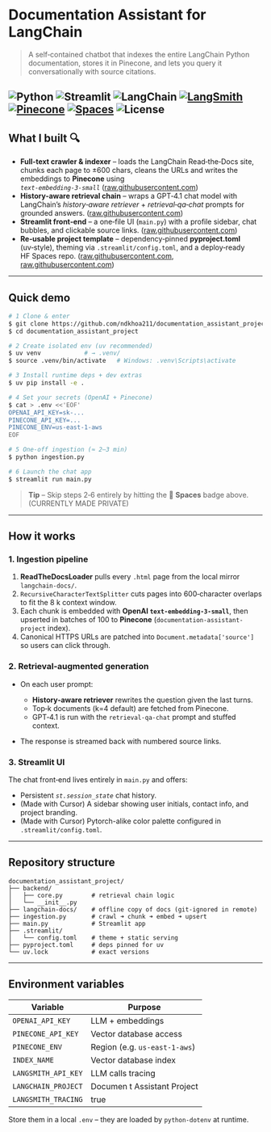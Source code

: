 # Documentation Assistant **for LangChain**

> A self‑contained chatbot that indexes the entire LangChain Python documentation, stores it in Pinecone, and lets you query it conversationally with source citations.

![Python](https://img.shields.io/badge/python-3.12%2B-blue?logo=python)
![Streamlit](https://img.shields.io/badge/Streamlit-1.46-red?logo=streamlit)
![LangChain](https://img.shields.io/badge/LangChain-0.3.x-9cf?logo=langchain)
[![LangSmith](https://img.shields.io/badge/LangSmith-enabled-brightgreen)](https://smith.langchain.com/o/856312b1-7816-4389-80cb-b01e398655be/projects/p/29eae9f5-17ef-4946-a14b-58a9570b274e?timeModel=%7B%22duration%22%3A%227d%22%7D)
[![Pinecone](https://img.shields.io/badge/Pinecone-VectorDB-blueviolet)](https://app.pinecone.io/organizations/-OQOYTa7PD5A_F9pFlNC/projects/0fed2f10-ab48-4302-a34b-583868c23c78/indexes/documentation-assistant-project/browser)
[![Spaces](https://img.shields.io/badge/%F0%9F%A4%97%20Spaces-langchain__documentation__assistant-yellow?logo=huggingface)](https://huggingface.co/spaces/ndk211/langchain_documentation_assistant)
![License](https://img.shields.io/badge/license-MIT-lightgrey)
---

## What I built 🔍

* **Full‑text crawler & indexer** – loads the LangChain Read‑the‑Docs site, chunks each page to ±600 chars, cleans the URLs and writes the embeddings to **Pinecone** using *`text‑embedding‑3‑small`* ([raw.githubusercontent.com](https://raw.githubusercontent.com/ndkhoa211/documentation_assistant_project/main/ingestion.py))
* **History‑aware retrieval chain** – wraps a GPT‑4.1 chat model with LangChain’s *history‑aware retriever* + *retrieval‑qa‑chat* prompts for grounded answers. ([raw.githubusercontent.com](https://raw.githubusercontent.com/ndkhoa211/documentation_assistant_project/main/backend/core.py))
* **Streamlit front‑end** – a one‑file UI (`main.py`) with a profile sidebar, chat bubbles, and clickable source links. ([raw.githubusercontent.com](https://raw.githubusercontent.com/ndkhoa211/documentation_assistant_project/main/main.py))
* **Re‑usable project template** – dependency‑pinned **pyproject.toml** (uv‑style), theming via `.streamlit/config.toml`, and a deploy‑ready HF Spaces repo. ([raw.githubusercontent.com](https://raw.githubusercontent.com/ndkhoa211/documentation_assistant_project/main/pyproject.toml), [raw.githubusercontent.com](https://raw.githubusercontent.com/ndkhoa211/documentation_assistant_project/main/.streamlit/config.toml))

---

## Quick demo

```bash
# 1 Clone & enter
$ git clone https://github.com/ndkhoa211/documentation_assistant_project
$ cd documentation_assistant_project

# 2 Create isolated env (uv recommended)
$ uv venv            # → .venv/
$ source .venv/bin/activate   # Windows: .venv\Scripts\activate

# 3 Install runtime deps + dev extras
$ uv pip install -e .

# 4 Set your secrets (OpenAI + Pinecone)
$ cat > .env <<'EOF'
OPENAI_API_KEY=sk‑...
PINECONE_API_KEY=...
PINECONE_ENV=us‑east‑1‑aws
EOF

# 5 One‑off ingestion (≈ 2–3 min)
$ python ingestion.py

# 6 Launch the chat app
$ streamlit run main.py
```

> **Tip** – Skip steps 2‑6 entirely by hitting the 🤗 **Spaces** badge above. (CURRENTLY MADE PRIVATE)

---

## How it works

### 1. Ingestion pipeline

1. **ReadTheDocsLoader** pulls every `.html` page from the local mirror `langchain-docs/`.
2. `RecursiveCharacterTextSplitter` cuts pages into 600‑character overlaps to fit the 8 k context window.
3. Each chunk is embedded with **OpenAI `text‑embedding‑3‑small`**, then upserted in batches of 100 to **Pinecone** (`documentation-assistant-project` index).
4. Canonical HTTPS URLs are patched into `Document.metadata['source']` so users can click through.

### 2. Retrieval‑augmented generation

* On each user prompt:

  * **History‑aware retriever** rewrites the question given the last turns.
  * Top‑k documents (k=4 default) are fetched from Pinecone.
  * GPT‑4.1 is run with the `retrieval-qa-chat` prompt and stuffed context.
* The response is streamed back with numbered source links.

### 3. Streamlit UI

The chat front‑end lives entirely in `main.py` and offers:

* Persistent *`st.session_state`* chat history.
* (Made with Cursor) A sidebar showing user initials, contact info, and project branding.
* (Made with Cursor) Pytorch-alike color palette configured in `.streamlit/config.toml`.

---

## Repository structure

```text
documentation_assistant_project/
├── backend/
│   ├── core.py        # retrieval chain logic
│   └── __init__.py
├── langchain-docs/    # offline copy of docs (git‑ignored in remote)
├── ingestion.py       # crawl ➜ chunk ➜ embed ➜ upsert
├── main.py            # Streamlit app
├── .streamlit/
│   └── config.toml    # theme + static serving
├── pyproject.toml     # deps pinned for uv
└── uv.lock            # exact versions
```

---

## Environment variables

| Variable            | Purpose                       |
|---------------------|-------------------------------|
| `OPENAI_API_KEY`    | LLM + embeddings              |
| `PINECONE_API_KEY`  | Vector database access        |
| `PINECONE_ENV`      | Region (e.g. `us-east-1-aws`) |
| `INDEX_NAME`        | Vector database index         |
| `LANGSMITH_API_KEY` | LLM calls tracing             |
| `LANGCHAIN_PROJECT` | Documen t Assistant Project   |
| `LANGSMITH_TRACING` | true                          |

Store them in a local `.env` – they are loaded by `python‑dotenv` at runtime.


